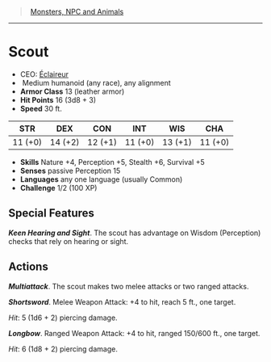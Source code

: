 ﻿---
!MonsterVO
Type: humanoid (any race)
Size: Medium
Alignment: any alignment
ArmorClass: 13 (leather armor)
HitPoints: 16 (3d8 + 3)
Speed: 30 ft.
Strength: 11 (+0)
Dexterity: 14 (+2)
Constitution: 12 (+1)
Intelligence: 11 (+0)
Wisdom: 13 (+1)
Charisma: 11 (+0)
Skills: Nature +4, Perception +5, Stealth +6, Survival +5
Senses: passive Perception 15
Languages: any one language (usually Common)
Challenge: 1/2 (100 XP)
Id: monsters_vo.md#scout
ParentLink: monsters_vo.md#monsters-npc-and-animals
Name: Scout
ParentName: Monsters, NPC and Animals
NameLevel: 1
AltName: '[Éclaireur](hd_monsters_eclaireur.md)'
---
> [Monsters, NPC and Animals](srd_monsters.md)

---

# Scout

- CEO: [Éclaireur](hd_monsters_eclaireur.md)
-  Medium humanoid (any race), any alignment
- **Armor Class** 13 (leather armor)
- **Hit Points** 16 (3d8 + 3)
- **Speed** 30 ft.

|STR|DEX|CON|INT|WIS|CHA|
|---|---|---|---|---|---|
|11 (+0)|14 (+2)|12 (+1)|11 (+0)|13 (+1)|11 (+0)|

- **Skills** Nature +4, Perception +5, Stealth +6, Survival +5
- **Senses** passive Perception 15
- **Languages** any one language (usually Common)
- **Challenge** 1/2 (100 XP)

## Special Features

**_Keen Hearing and Sight_**. The scout has advantage on Wisdom (Perception) checks that rely on hearing or sight.

## Actions

**_Multiattack_**. The scout makes two melee attacks or two ranged attacks.

**_Shortsword_**. Melee Weapon Attack: +4 to hit, reach 5 ft., one target.

_Hit_: 5 (1d6 + 2) piercing damage.

**_Longbow_**. Ranged Weapon Attack: +4 to hit, ranged 150/600 ft., one target.

_Hit_: 6 (1d8 + 2) piercing damage.


